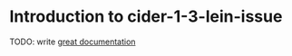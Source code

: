 # Introduction to cider-1-3-lein-issue

TODO: write [great documentation](http://jacobian.org/writing/what-to-write/)

